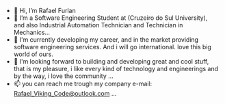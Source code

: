 - 👋 Hi, I’m Rafael Furlan
- 👀 I’m a Software Engineering Student at (Cruzeiro do Sul University), and also Industrial Automation Technician and Technician in Mechanics...
- 🌱 I'm currently developing my career, and in the market providing software engineering services. And i will go international. love this big world of ours.
- 💞️ I'm looking forward to building and developing great and cool stuff, that is my pleasure, i like every kind of technology and engineerings and by the way, i love the community ...
- 📫 you can reach me trough my company e-mail: Rafael_Viking_Code@outlook.com ...
